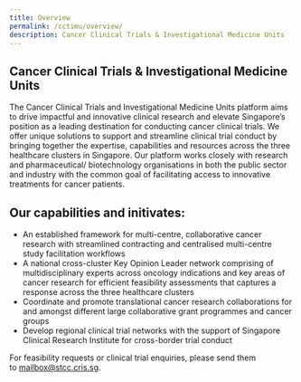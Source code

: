 ```yaml
---
title: Overview
permalink: /cctimu/overview/
description: Cancer Clinical Trials & Investigational Medicine Units
---
```

Cancer Clinical Trials & Investigational Medicine Units
-------------------------------------------------------

The Cancer Clinical Trials and Investigational Medicine Units platform aims to drive impactful and innovative clinical research and elevate Singapore’s position as a leading destination for conducting cancer clinical trials. We offer unique solutions to support and streamline clinical trial conduct by bringing together the expertise, capabilities and resources across the three healthcare clusters in Singapore. Our platform works closely with research and pharmaceutical/ biotechnology organisations in both the public sector and industry with the common goal of facilitating access to innovative treatments for cancer patients.

Our capabilities and initivates:
--------------------------------

*   An established framework for multi-centre, collaborative cancer research with streamlined contracting and centralised multi-centre study facilitation workflows
*   A national cross-cluster Key Opinion Leader network comprising of multidisciplinary experts across oncology indications and key areas of cancer research for efficient feasibility assessments that captures a response across the three healthcare clusters
*   Coordinate and promote translational cancer research collaborations for and amongst different large collaborative grant programmes and cancer groups
*   Develop regional clinical trial networks with the support of Singapore Clinical Research Institute for cross-border trial conduct

For feasibility requests or clinical trial enquiries, please send them to mailbox@stcc.cris.sg.